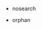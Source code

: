   - nosearch

  - orphan

<div class="toctree" data-maxdepth="4" hidden="">

enterprise\_es

</div>
